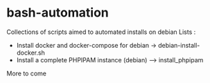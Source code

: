 # bash-automation

Collections of scripts aimed to automated installs on debian
Lists :

- Install docker and docker-compose for debian -> debian-install-docker.sh
- Install a complete PHPIPAM instance (debian) --> install_phpipam

More to come